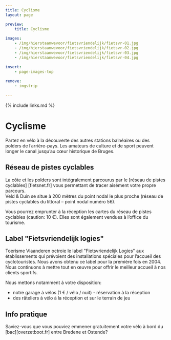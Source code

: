 ```yaml
---
title: Cyclisme
layout: page

preview:
    title: Cyclisme
    
images:
    - /img/hierstaanwevoor/fietsvriendelijk/fietsvr-01.jpg
    - /img/hierstaanwevoor/fietsvriendelijk/fietsvr-02.jpg
    - /img/hierstaanwevoor/fietsvriendelijk/fietsvr-03.jpg
    - /img/hierstaanwevoor/fietsvriendelijk/fietsvr-04.jpg

insert:
    - page-images-top
    
remove:
    - imgstrip
    
---
```



{% include links.md %}

# Cyclisme

Partez en vélo à la découverte des autres stations balnéaires ou des polders de l’arrière-pays. Les amateurs de culture et de sport peuvent longer le canal jusqu’au cœur historique de Bruges.


## Réseau de pistes cyclables

La côte et les polders sont intégralement parcourus par le [réseau de pistes cyclables] [fietsnet.fr] vous permettant de tracer aisément votre propre parcours.<br>
Veld & Duin se situe à 200 mètres du point nodal le plus proche (réseau de pistes cyclables du littoral – point nodal numéro 56).

Vous pourrez emprunter à la réception les cartes du réseau de pistes cyclables (caution: 10 €). Elles sont également vendues à l’office du tourisme.


## Label "Fietsvriendelijk logies"
Toerisme Vlaanderen octroie le label "Fietsvriendelijk Logies" aux établissements qui prévoient des installations spéciales pour l’accueil des cyclotouristes.
Nous avons obtenu ce label pour la première fois en 2004. Nous continuons à mettre tout en œuvre pour offrir le meilleur accueil à nos clients sportifs.

Nous mettons notamment à votre disposition:


- notre garage à vélos (1 € / vélo / nuit) - réservation à la réception
- des râteliers à vélo à la réception et sur le terrain de jeu


## Info pratique

Saviez-vous que vous pouviez emmener gratuitement votre vélo à bord du [bac][overzetboot.fr] entre Bredene et Ostende?


